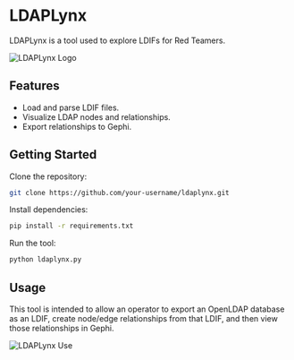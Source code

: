 # LDAPLynx
LDAPLynx is a tool used to explore LDIFs for Red Teamers.

![LDAPLynx Logo](https://toad24.github.io/ldaplynx/raw/main/assets/logo.png)

## Features
- Load and parse LDIF files.
- Visualize LDAP nodes and relationships.
- Export relationships to Gephi.

## Getting Started

Clone the repository:

```bash
git clone https://github.com/your-username/ldaplynx.git
```

Install dependencies:

```bash
pip install -r requirements.txt
```

Run the tool:

```bash
python ldaplynx.py
```


## Usage

This tool is intended to allow an operator to export an OpenLDAP database as an LDIF, create node/edge relationships from that LDIF, and then view those relationships in Gephi.

![LDAPLynx Use](https://toad24.github.io/ldaplynx/raw/main/assets/use.png)

